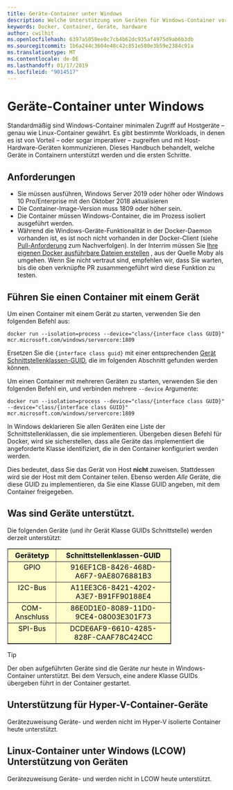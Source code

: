 ```yaml
---
title: Geräte-Container unter Windows
description: Welche Unterstützung von Geräten für Windows-Container vorhanden ist.
keywords: Docker, Container, Geräte, hardware
author: cwilhit
ms.openlocfilehash: 6397a5050ee0c7cb4b62dc935af4975d9ab6b3db
ms.sourcegitcommit: 1b6a244c3604e48c42c851e580e3b59e2384c91a
ms.translationtype: MT
ms.contentlocale: de-DE
ms.lasthandoff: 01/17/2019
ms.locfileid: "9014517"
---
```

# <a name="devices-in-containers-on-windows"></a>Geräte-Container unter Windows

Standardmäßig sind Windows-Container minimalen Zugriff auf Hostgeräte – genau wie Linux-Container gewährt. Es gibt bestimmte Workloads, in denen es ist von Vorteil – oder sogar imperativer – zugreifen und mit Host-Hardware-Geräten kommunizieren. Dieses Handbuch behandelt, welche Geräte in Containern unterstützt werden und die ersten Schritte.

## <a name="requirements"></a>Anforderungen

- Sie müssen ausführen, Windows Server 2019 oder höher oder Windows 10 Pro/Enterprise mit den Oktober 2018 aktualisieren
- Die Container-Image-Version muss 1809 oder höher sein.
- Die Container müssen Windows-Container, die im Prozess isoliert ausgeführt werden.
- Während die Windows-Geräte-Funktionalität in der Docker-Daemon vorhanden ist, es ist noch nicht vorhanden in der Docker-Client (siehe [Pull-Anforderung](https://github.com/docker/cli/pull/1606) zum Nachverfolgen). In der Interrim müssen Sie [Ihre eigenen Docker ausführbare Dateien erstellen](https://github.com/moby/moby/blob/master/docs/contributing/software-req-win.md) , aus der Quelle Moby als umgehen. Wenn Sie nicht vertraut sind, empfehlen wir, dass Sie warten, bis die oben verknüpfte PR zusammengeführt wird diese Funktion zu testen.

## <a name="run-a-container-with-a-device"></a>Führen Sie einen Container mit einem Gerät

Um einen Container mit einem Gerät zu starten, verwenden Sie den folgenden Befehl aus:

```shell
docker run --isolation=process --device="class/{interface class GUID}" mcr.microsoft.com/windows/servercore:1809
```

Ersetzen Sie die `{interface class guid}` mit einer entsprechenden [Gerät Schnittstellenklassen-GUID](https://docs.microsoft.com/en-us/windows-hardware/drivers/install/overview-of-device-interface-classes), die im folgenden Abschnitt gefunden werden können.

Um einen Container mit mehreren Geräten zu starten, verwenden Sie den folgenden Befehl ein, und verbinden mehrere `--device` Argumente:

```shell
docker run --isolation=process --device="class/{interface class GUID}" --device="class/{interface class GUID}" mcr.microsoft.com/windows/servercore:1809
```

In Windows deklarieren Sie allen Geräten eine Liste der Schnittstellenklassen, die sie implementieren. Übergeben diesen Befehl für Docker, wird sie sicherstellen, dass alle Geräte das implementiert die angeforderte Klasse identifiziert, die in den Container konfiguriert werden werden.

Dies bedeutet, dass Sie das Gerät von Host **nicht** zuweisen. Stattdessen wird sie der Host mit dem Container teilen. Ebenso werden _Alle_ Geräte, die diese GUID zu implementieren, da Sie eine Klasse GUID angeben, mit dem Container freigegeben.

## <a name="what-devices-are-supported"></a>Was sind Geräte unterstützt.

Die folgenden Geräte (und ihr Gerät Klasse GUIDs Schnittstelle) werden derzeit unterstützt:
  
<table border="1" style="background-color:FFFFCC;border-collapse:collapse;border:1px solid FFCC00;color:000000;width:75%" cellpadding="5" cellspacing="5">
<thead>
<tr valign="top">
<th><center>Gerätetyp</center></th>
<th><center>Schnittstellenklassen-GUID</center></th>
</tr>
</thead>
<tbody>
<tr valign="top">
<td><center>GPIO</center></td>
<td><center>916EF1CB-8426-468D-A6F7-9AE8076881B3</center></td>
</tr>
<tr valign="top">
<td><center>I2C-Bus</center></td>
<td><center>A11EE3C6-8421-4202-A3E7-B91FF90188E4</center></td>
</tr>
<tr valign="top">
<td><center>COM-Anschluss</center></td>
<td><center>86E0D1E0-8089-11D0-9CE4-08003E301F73</center></td>
</tr>
<tr valign="top">
<td><center>SPI-Bus</center></td>
<td><center>DCDE6AF9-6610-4285-828F-CAAF78C424CC</center></td>
</tr>
</tbody>
</table>

> [!TIP]
> Der oben aufgeführten Geräte sind die Geräte _nur_ heute in Windows-Container unterstützt. Bei dem Versuch, eine andere Klasse GUIDs übergeben führt in der Container gestartet.

## <a name="hyper-v-container-device-support"></a>Unterstützung für Hyper-V-Container-Geräte

Gerätezuweisung Geräte- und werden nicht im Hyper-V isolierte Container heute unterstützt.

## <a name="linux-containers-on-windows-lcow-device-support"></a>Linux-Container unter Windows (LCOW) Unterstützung von Geräten

Gerätezuweisung Geräte- und werden nicht in LCOW heute unterstützt.